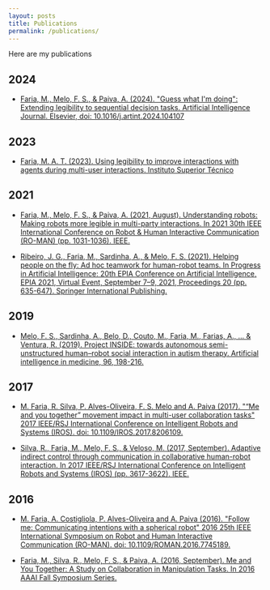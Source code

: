 ```yaml
---
layout: posts
title: Publications
permalink: /publications/
---
```


Here are my publications

## 2024
- [Faria, M., Melo, F. S., & Paiva, A. (2024). "Guess what I'm doing": Extending legibility to sequential decision tasks. Artificial Intelligence Journal. Elsevier, doi: 10.1016/j.artint.2024.104107](https://www.sciencedirect.com/science/article/abs/pii/S0004370224000432)

## 2023
- [Faria, M. A. T. (2023). Using legibility to improve interactions with agents during multi-user interactions. Instituto Superior Técnico](https://scholar.tecnico.ulisboa.pt/records/NZeUzEcznOQhMQBQitUVfpG3-lXhHwXq_rus)

## 2021
- [Faria, M., Melo, F. S., & Paiva, A. (2021, August). Understanding robots: Making robots more legible in multi-party interactions. In 2021 30th IEEE International Conference on Robot & Human Interactive Communication (RO-MAN) (pp. 1031-1036). IEEE.](https://ieeexplore.ieee.org/abstract/document/9515485)

- [Ribeiro, J. G., Faria, M., Sardinha, A., & Melo, F. S. (2021). Helping people on the fly: Ad hoc teamwork for human-robot teams. In Progress in Artificial Intelligence: 20th EPIA Conference on Artificial Intelligence, EPIA 2021, Virtual Event, September 7–9, 2021, Proceedings 20 (pp. 635-647). Springer International Publishing.](https://link.springer.com/chapter/10.1007/978-3-030-86230-5_50)

## 2019
- [Melo, F. S., Sardinha, A., Belo, D., Couto, M., Faria, M., Farias, A., ... & Ventura, R. (2019). Project INSIDE: towards autonomous semi-unstructured human–robot social interaction in autism therapy. Artificial intelligence in medicine, 96, 198-216.](https://www.sciencedirect.com/science/article/abs/pii/S0933365717305997)


## 2017
- [M. Faria, R. Silva, P. Alves-Oliveira, F. S. Melo and A. Paiva (2017). "“Me and you together” movement impact in multi-user collaboration tasks" 2017 IEEE/RSJ International Conference on Intelligent Robots and Systems (IROS). doi: 10.1109/IROS.2017.8206109.](https://ieeexplore.ieee.org/abstract/document/8206109)

- [Silva, R., Faria, M., Melo, F. S., & Veloso, M. (2017, September). Adaptive indirect control through communication in collaborative human-robot interaction. In 2017 IEEE/RSJ International Conference on Intelligent Robots and Systems (IROS) (pp. 3617-3622). IEEE.](https://ieeexplore.ieee.org/abstract/document/8206208)


## 2016
- [M. Faria, A. Costigliola, P. Alves-Oliveira and A. Paiva (2016). "Follow me: Communicating intentions with a spherical robot" 2016 25th IEEE International Symposium on Robot and Human Interactive Communication (RO-MAN). doi: 10.1109/ROMAN.2016.7745189.](https://ieeexplore.ieee.org/abstract/document/7745189)

- [Faria, M., Silva, R., Melo, F. S., & Paiva, A. (2016, September). Me and You Together: A Study on Collaboration in Manipulation Tasks. In 2016 AAAI Fall Symposium Series.](https://cdn.aaai.org/ocs/14111/14111-62027-1-PB.pdf)
